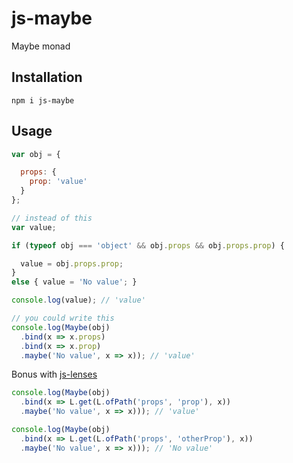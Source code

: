 # js-maybe
Maybe monad

## Installation

```
npm i js-maybe
```

## Usage

```javascript
var obj = {

  props: {
    prop: 'value'
  }
};

// instead of this
var value;

if (typeof obj === 'object' && obj.props && obj.props.prop) {

  value = obj.props.prop;
}
else { value = 'No value'; }

console.log(value); // 'value'

// you could write this
console.log(Maybe(obj)
  .bind(x => x.props)
  .bind(x => x.prop)
  .maybe('No value', x => x)); // 'value'
```

Bonus with [js-lenses](https://github.com/roman01la/js-lenses)

```javascript
console.log(Maybe(obj)
  .bind(x => L.get(L.ofPath('props', 'prop'), x))
  .maybe('No value', x => x))); // 'value'

console.log(Maybe(obj)
  .bind(x => L.get(L.ofPath('props', 'otherProp'), x))
  .maybe('No value', x => x))); // 'No value'
```
